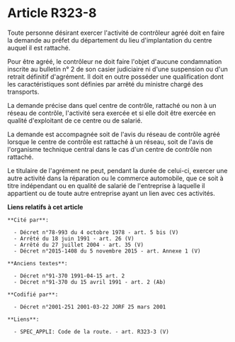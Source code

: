 # Article R323-8

Toute personne désirant exercer l'activité de contrôleur agréé doit en faire la demande au préfet du département du lieu
d'implantation du centre auquel il est rattaché.

Pour être agréé, le contrôleur ne doit faire l'objet d'aucune condamnation inscrite au bulletin n° 2 de son casier judiciaire
ni d'une suspension ou d'un retrait définitif d'agrément. Il doit en outre posséder une qualification dont les
caractéristiques sont définies par arrêté du ministre chargé des transports.

La demande précise dans quel centre de contrôle, rattaché ou non à un réseau de contrôle, l'activité sera exercée et si elle
doit être exercée en qualité d'exploitant de ce centre ou de salarié.

La demande est accompagnée soit de l'avis du réseau de contrôle agréé lorsque le centre de contrôle est rattaché à un réseau,
soit de l'avis de l'organisme technique central dans le cas d'un centre de contrôle non rattaché.

Le titulaire de l'agrément ne peut, pendant la durée de celui-ci, exercer une autre activité dans la réparation ou le
commerce automobile, que ce soit à titre indépendant ou en qualité de salarié de l'entreprise à laquelle il appartient ou de
toute autre entreprise ayant un lien avec ces activités.

**Liens relatifs à cet article**

	**Cité par**:

	  - Décret n°78-993 du 4 octobre 1978 - art. 5 bis (V)
	  - Arrêté du 18 juin 1991 - art. 26 (V)
	  - Arrêté du 27 juillet 2004 - art. 35 (V)
	  - Décret n°2015-1408 du 5 novembre 2015 - art. Annexe 1 (V)

	**Anciens textes**:

	  - Décret n°91-370 1991-04-15 art. 2
	  - Décret n°91-370 du 15 avril 1991 - art. 2 (Ab)

	**Codifié par**:

	  - Décret n°2001-251 2001-03-22 JORF 25 mars 2001

	**Liens**:

	  - SPEC_APPLI: Code de la route. - art. R323-3 (V)
